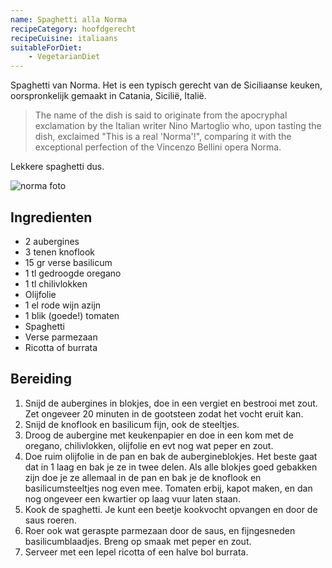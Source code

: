 ```yaml
---
name: Spaghetti alla Norma
recipeCategory: hoofdgerecht
recipeCuisine: italiaans
suitableForDiet:
    - VegetarianDiet
---
```


Spaghetti van Norma. Het is een typisch gerecht van de Siciliaanse keuken, oorspronkelijk gemaakt in Catania, Sicilië, Italië.

> The name of the dish is said to originate from the apocryphal exclamation by the Italian writer Nino Martoglio who, upon tasting the dish, exclaimed "This is a real 'Norma'!", comparing it with the exceptional perfection of the Vincenzo Bellini opera Norma.

Lekkere spaghetti dus.

![norma foto](https://static.ah.nl/static/recepten/img_057270_2048x1496_JPG.jpg)

## Ingredienten

- 2 aubergines
- 3 tenen knoflook
- 15 gr verse basilicum
- 1 tl gedroogde oregano
- 1 tl chilivlokken
- Olijfolie
- 1 el rode wijn azijn
- 1 blik (goede!) tomaten
- Spaghetti
- Verse parmezaan
- Ricotta of burrata

## Bereiding

1. Snijd de aubergines in blokjes, doe in een vergiet en bestrooi met zout. Zet ongeveer 20 minuten in de gootsteen zodat het vocht eruit kan.
2. Snijd de knoflook en basilicum fijn, ook de steeltjes.
3. Droog de aubergine met keukenpapier en doe in een kom met de oregano, chilivlokken, olijfolie en evt nog wat peper en zout.
4. Doe ruim olijfolie in de pan en bak de aubergineblokjes. Het beste gaat dat in 1 laag en bak je ze in twee delen. Als alle blokjes goed gebakken zijn doe je ze allemaal in de pan en bak je de knoflook en basilicumsteeltjes nog even mee. Tomaten erbij, kapot maken, en dan nog ongeveer een kwartier op laag vuur laten staan.
5. Kook de spaghetti. Je kunt een beetje kookvocht opvangen en door de saus roeren.
6. Roer ook wat geraspte parmezaan door de saus, en fijngesneden basilicumblaadjes. Breng op smaak met peper en zout.
7. Serveer met een lepel ricotta of een halve bol burrata.
